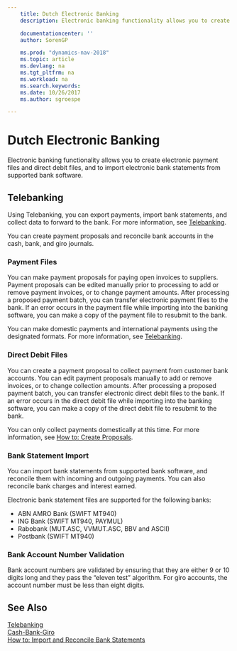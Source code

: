 ```yaml
---
    title: Dutch Electronic Banking
    description: Electronic banking functionality allows you to create electronic payment files and direct debit files, and to import electronic bank statements from supported bank software.

    documentationcenter: ''
    author: SorenGP

    ms.prod: "dynamics-nav-2018"
    ms.topic: article
    ms.devlang: na
    ms.tgt_pltfrm: na
    ms.workload: na
    ms.search.keywords:
    ms.date: 10/26/2017
    ms.author: sgroespe

---
```

# Dutch Electronic Banking
Electronic banking functionality allows you to create electronic payment files and direct debit files, and to import electronic bank statements from supported bank software.  

## Telebanking  
Using Telebanking, you can export payments, import bank statements, and collect data to forward to the bank. For more information, see [Telebanking](telebanking.md).  

You can create payment proposals and reconcile bank accounts in the cash, bank, and giro journals.  

### Payment Files  
You can make payment proposals for paying open invoices to suppliers. Payment proposals can be edited manually prior to processing to add or remove payment invoices, or to change payment amounts. After processing a proposed payment batch, you can transfer electronic payment files to the bank. If an error occurs in the payment file while importing into the banking software, you can make a copy of the payment file to resubmit to the bank.  

You can make domestic payments and international payments using the designated formats. For more information, see [Telebanking](telebanking.md).  

### Direct Debit Files  
You can create a payment proposal to collect payment from customer bank accounts. You can edit payment proposals manually to add or remove invoices, or to change collection amounts. After processing a proposed payment batch, you can transfer electronic direct debit files to the bank. If an error occurs in the direct debit file while importing into the banking software, you can make a copy of the direct debit file to resubmit to the bank.  

You can only collect payments domestically at this time. For more information, see [How to: Create Proposals](how-to-create-proposals.md).  

### Bank Statement Import  
You can import bank statements from supported bank software, and reconcile them with incoming and outgoing payments. You can also reconcile bank charges and interest earned.  

Electronic bank statement files are supported for the following banks:  

- ABN AMRO Bank \(SWIFT MT940\)  
- ING Bank \(SWIFT MT940, PAYMUL\)  
- Rabobank \(MUT.ASC, VVMUT.ASC, BBV and ASCII\)  
- Postbank \(SWIFT MT940\)  

### Bank Account Number Validation  
Bank account numbers are validated by ensuring that they are either 9 or 10 digits long and they pass the “eleven test” algorithm. For giro accounts, the account number must be less than eight digits.  

## See Also  
 [Telebanking](telebanking.md)   
 [Cash\-Bank\-Giro](cash-bank-giro.md)   
 [How to: Import and Reconcile Bank Statements](how-to-import-and-reconcile-bank-statements.md)
